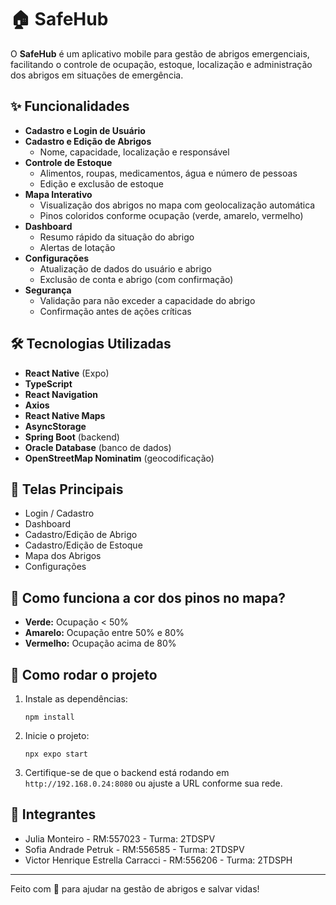 # 🏠 SafeHub

O **SafeHub** é um aplicativo mobile para gestão de abrigos emergenciais, facilitando o controle de ocupação, estoque, localização e administração dos abrigos em situações de emergência.

## ✨ Funcionalidades

- **Cadastro e Login de Usuário**
- **Cadastro e Edição de Abrigos**
  - Nome, capacidade, localização e responsável
- **Controle de Estoque**
  - Alimentos, roupas, medicamentos, água e número de pessoas
  - Edição e exclusão de estoque
- **Mapa Interativo**
  - Visualização dos abrigos no mapa com geolocalização automática
  - Pinos coloridos conforme ocupação (verde, amarelo, vermelho)
- **Dashboard**
  - Resumo rápido da situação do abrigo
  - Alertas de lotação
- **Configurações**
  - Atualização de dados do usuário e abrigo
  - Exclusão de conta e abrigo (com confirmação)
- **Segurança**
  - Validação para não exceder a capacidade do abrigo
  - Confirmação antes de ações críticas

## 🛠️ Tecnologias Utilizadas

- **React Native** (Expo)
- **TypeScript**
- **React Navigation**
- **Axios**
- **React Native Maps**
- **AsyncStorage**
- **Spring Boot** (backend)
- **Oracle Database** (banco de dados)
- **OpenStreetMap Nominatim** (geocodificação)

## 📱 Telas Principais

- Login / Cadastro
- Dashboard
- Cadastro/Edição de Abrigo
- Cadastro/Edição de Estoque
- Mapa dos Abrigos
- Configurações

## 🚦 Como funciona a cor dos pinos no mapa?

- **Verde:** Ocupação < 50%
- **Amarelo:** Ocupação entre 50% e 80%
- **Vermelho:** Ocupação acima de 80%

## 🚀 Como rodar o projeto

1. Instale as dependências:
   ```
   npm install
   ```
2. Inicie o projeto:
   ```
   npx expo start
   ```
3. Certifique-se de que o backend está rodando em `http://192.168.0.24:8080` ou ajuste a URL conforme sua rede.

## 👥 Integrantes

- Julia Monteiro - RM:557023 - Turma: 2TDSPV
- Sofia Andrade Petruk - RM:556585 - Turma: 2TDSPV
- Victor Henrique Estrella Carracci - RM:556206 - Turma: 2TDSPH

---

Feito com 💙 para ajudar na gestão de abrigos e salvar vidas!